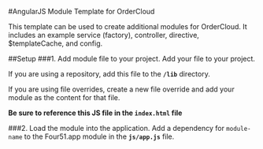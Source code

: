 #AngularJS Module Template for OrderCloud

This template can be used to create additional modules for OrderCloud. It includes an example service (factory), controller, directive, $templateCache, and config.

##Setup
###1. Add module file to your project.
Add your file to your project.

If you are using a repository, add this file to the **`/lib`** directory.

If you are using file overrides, create a new file override and add your module as the content for that file.

**Be sure to reference this JS file in the `index.html` file**

###2. Load the module into the application.
Add a dependency for `module-name` to the Four51.app module in the **`js/app.js`** file.